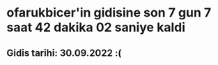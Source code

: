 # ofarukbicer'in gidisine son 7 gun 7 saat 42 dakika 02 saniye kaldi

## Gidis tarihi: 30.09.2022 :(